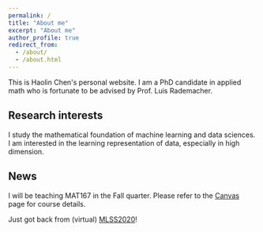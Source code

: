 ```yaml
---
permalink: /
title: "About me"
excerpt: "About me"
author_profile: true
redirect_from: 
  - /about/
  - /about.html
---
```


This is Haolin Chen's personal website. I am a PhD candidate in applied math who is fortunate to be advised by Prof. Luis Rademacher.

## Research interests
I study the mathematical foundation of machine learning and data sciences. I am interested in the learning representation of data, especially in high dimension.

## News
I will be teaching MAT167 in the Fall quarter. Please refer to the [Canvas](https://canvas.ucdavis.edu/courses/487065) page for course details.

Just got back from (virtual) [MLSS2020](http://mlss.tuebingen.mpg.de/)!